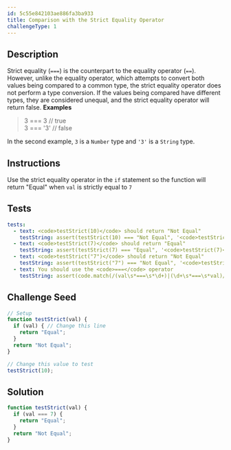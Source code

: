 ```yaml
---
id: 5c55e842103ae886fa3ba933
title: Comparison with the Strict Equality Operator
challengeType: 1
---
```


## Description
<section id='description'>
Strict equality (<code>===</code>) is the counterpart to the equality operator (<code>==</code>). However, unlike the equality operator, which attempts to convert both values being compared to a common type, the strict equality operator does not perform a type conversion.
If the values being compared have different types, they are considered unequal, and the strict equality operator will return false.
<strong>Examples</strong>
<blockquote>3 === 3   // true<br>3 === '3' // false</blockquote>
In the second example, <code>3</code> is a <code>Number</code> type and <code>'3'</code> is a <code>String</code> type.
</section>

## Instructions
<section id='instructions'>
Use the strict equality operator in the <code>if</code> statement so the function will return "Equal" when <code>val</code> is strictly equal to <code>7</code>
</section>

## Tests
<section id='tests'>

```yml
tests:
  - text: <code>testStrict(10)</code> should return "Not Equal"
    testString: assert(testStrict(10) === "Not Equal", '<code>testStrict(10)</code> should return "Not Equal"');
  - text: <code>testStrict(7)</code> should return "Equal"
    testString: assert(testStrict(7) === "Equal", '<code>testStrict(7)</code> should return "Equal"');
  - text: <code>testStrict("7")</code> should return "Not Equal"
    testString: assert(testStrict("7") === "Not Equal", '<code>testStrict("7")</code> should return "Not Equal"');
  - text: You should use the <code>===</code> operator
    testString: assert(code.match(/(val\s*===\s*\d+)|(\d+\s*===\s*val)/g).length > 0, 'You should use the <code>===</code> operator');

```

</section>

## Challenge Seed
<section id='challengeSeed'>

<div id='js-seed'>

```js
// Setup
function testStrict(val) {
  if (val) { // Change this line
    return "Equal";
  }
  return "Not Equal";
}

// Change this value to test
testStrict(10);
```

</div>



</section>

## Solution
<section id='solution'>


```js
function testStrict(val) {
  if (val === 7) {
    return "Equal";
  }
  return "Not Equal";
}
```

</section>

